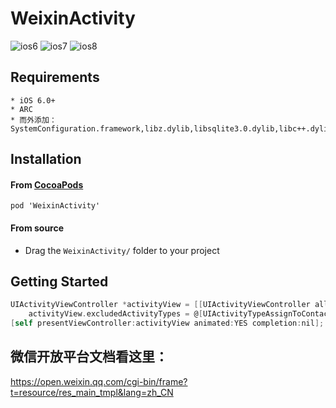 
WeixinActivity
==============
![ios6](https://raw.github.com/iDay/WeixinActivity/master/ios6.png)
![ios7](https://raw.github.com/iDay/WeixinActivity/master/ios7.png)
![ios8](https://raw.github.com/iDay/WeixinActivity/master/ios8.png)

## Requirements
```
* iOS 6.0+
* ARC
* 而外添加：SystemConfiguration.framework,libz.dylib,libsqlite3.0.dylib,libc++.dylib

```
## Installation

#### From [CocoaPods](http://www.cocoapods.org)

`pod 'WeixinActivity'`

#### From source

* Drag the `WeixinActivity/` folder to your project

## Getting Started

````objective-c
UIActivityViewController *activityView = [[UIActivityViewController alloc] initWithActivityItems:@[@"这里是标题", [UIImage imageNamed:@"Oauth"], [NSURL URLWithString:@"http://www.google.com"]] applicationActivities:activity];
    activityView.excludedActivityTypes = @[UIActivityTypeAssignToContact, UIActivityTypeCopyToPasteboard, UIActivityTypePrint];
[self presentViewController:activityView animated:YES completion:nil];
````

## 微信开放平台文档看这里：
https://open.weixin.qq.com/cgi-bin/frame?t=resource/res_main_tmpl&lang=zh_CN
